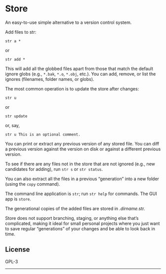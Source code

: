 # Store

An easy-to-use simple alternative to a version control system.

Add files to str:

    str a *

or

    str add *

This will add all the globbed files apart from those that match the default
ignore globs (e.g., `*.bak`, `*.o`, `*.obj`, etc.). You can add, remove, or
list the ignores (filenames, folder names, or globs).

The most common operation is to update the store after changes:

    str u

or

    str update

or, say,

    str u This is an optional comment.

You can print or extract any previous version of any stored file.
You can diff a previous version against the version on disk or against a
different previous version.

To see if there are any files not in the store that are not ignored (e.g.,
new candidates for adding), run `str s` or `str status`.

You can also extract all the files in a previous “generation” into a new
folder (using the `copy` command).

The command line application is `str`; run `str help` for commands.
The GUI app is `store`.

The generational copies of the added files are stored in _.dirname_.str.

Store does not support branching, staging, or anything else that’s
complicated, making it ideal for small personal projects where you just want
to save regular “generations” of your changes and be able to look back in
time.

## License

GPL-3

---
